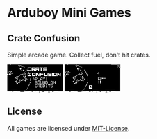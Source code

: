# Arduboy Mini Games

## Crate Confusion

Simple arcade game. Collect fuel, don't hit crates.

![Crate Confusion Title](screenshots/crate-confusion-title.png)
![Crate Confusion Title](screenshots/crate-confusion-game.png)


## License

All games are licensed under [MIT-License](LICENSE).